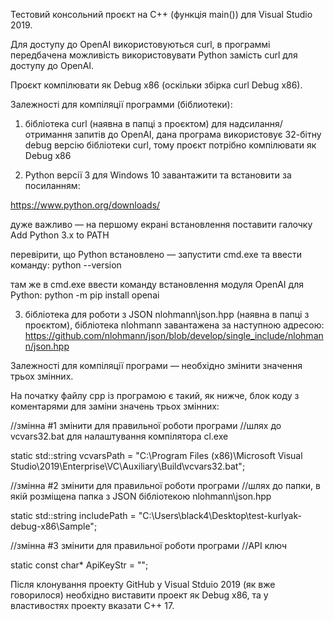 Тестовий консольний проєкт на C++ (функція main()) для Visual Studio 2019.

Для доступу до OpenAI використовуються curl, в программі передбачена можливість використовувати Python замість curl для доступу до OpenAI.

Проєкт компілювати як Debug x86 (оскільки збірка curl Debug x86).

Залежності для компіляції программи (біблиотеки):

1) бібліотека curl (наявна в папці з проєктом) для надсилання/отримання запитів до OpenAI, дана програма використовує 32-бітну debug версію бібліотеки curl, тому проєкт потрібно компілювати як Debug x86

2) Python версії 3 для Windows 10 завантажити та встановити за посиланням:

https://www.python.org/downloads/

дуже важливо — на першому екрані встановлення поставити галочку Add Python 3.x to PATH

перевірити, що Python встановлено — запустити cmd.exe та ввести команду:
python --version

там же в cmd.exe ввести команду встановлення модуля OpenAI для Python:
python -m pip install openai

3) бібліотека для роботи з JSON nlohmann\json.hpp (наявна в папці з проєктом),
бібліотека nlohmann завантажена за наступною адресою:
https://github.com/nlohmann/json/blob/develop/single_include/nlohmann/json.hpp

Залежності для компіляції програми — необхідно змінити значення трьох змінних.

На початку файлу cpp із програмою є такий, як нижче, блок коду з коментарями для заміни значень трьох змінних:

//змінна #1 змінити для правильної роботи програми
//шлях до vcvars32.bat для налаштування компілятора cl.exe

static std::string vcvarsPath = "C:\\Program Files (x86)\\Microsoft Visual Studio\\2019\\Enterprise\\VC\\Auxiliary\\Build\\vcvars32.bat";

//змінна #2 змінити для правильної роботи програми
//шлях до папки, в якій розміщена папка з JSON бібліотекою nlohmann\json.hpp

static std::string includePath = "C:\\Users\\black4\\Desktop\\test-kurlyak-debug-x86\\Sample";

//змінна #3 змінити для правильної роботи програми
//API ключ

static const char* ApiKeyStr = "";

Після клонування проекту GitHub у Visual Stduio 2019 (як вже говорилося) необхідно виставити проект як Debug x86, та у властивостях проекту вказати С++ 17.

